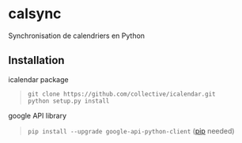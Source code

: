 # calsync
Synchronisation de calendriers en Python

## Installation

icalendar package

> `git clone https://github.com/collective/icalendar.git`  
> `python setup.py install`

google API library

> `pip install --upgrade google-api-python-client` ([pip](https://pypi.python.org/pypi/pip) needed)
